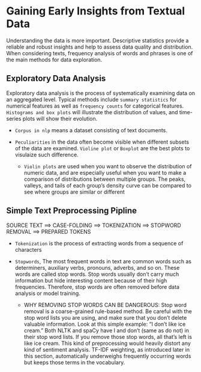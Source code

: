 # Gaining Early Insights from Textual Data

Understanding the data is more important. Descriptive statistics provide a reliable and robust insights and help to assess data quality and distribution.
When considering texts, frequency analysis of words and phrases is one of the main methods for data exploration.

## Exploratory Data Analysis

Exploratory data analysis is the process of systematically examining data on an aggregated level. Typical methods include ```summary statistics``` for numerical features as well as ```frequency counts``` for categorical features. ```Histograms and box plots``` will illustrate the distribution of values, and time-series plots will show their evolution.

* ```Corpus in nlp``` means a dataset consisting of text documents.

* ```Peculiarities``` in the data often become visible when different subsets of the data are examined. ```Violine plot``` or ```Boxplot``` are the best plots to visulaize such difference.

  * ```Violin plots``` are used when you want to observe the distribution of numeric data, and are especially useful when you want to make a comparison of distributions between multiple groups. The peaks, valleys, and tails of each group’s density curve can be compared to see where groups are similar or different

## Simple Text Preprocessing Pipline

SOURCE TEXT ==> CASE-FOLDING ==> TOKENIZATION ==> STOPWORD REMOVAL ==> PREPARED TOKENS

* ```Tokenization``` is the process of extracting words from a sequence of characters
* ```Stopwords```, The most frequent words in text are common words such as determiners, auxiliary verbs, pronouns, adverbs, and so on. These words are called stop words. Stop words usually don’t carry much information but hide interesting content because of their high frequencies. Therefore, stop words are often removed before data analysis or model training.

  * WHY REMOVING STOP WORDS CAN BE DANGEROUS:
    Stop word removal is a coarse-grained rule-based method. Be careful with the stop word lists you are using, and make sure that you don’t delete valuable information. Look at this simple example: “I don’t like ice cream.”
    Both NLTK and spaCy have I and don’t (same as do not) in their stop word lists. If you remove those stop words, all that’s left is like ice cream. This kind of preprocessing would heavily distort any kind of sentiment analysis. TF-IDF weighting, as introduced later in this section, automatically underweighs frequently occurring words but keeps those terms in the vocabulary.
